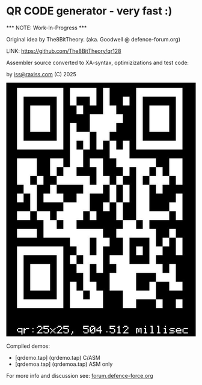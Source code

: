 # QR CODE generator - very fast :)

***  NOTE: Work-In-Progress  ***

Original idea by The8BitTheory. (aka. Goodwell @ defence-forum.org)

LINK: https://github.com/The8BitTheory/qr128

Assembler source converted to XA-syntax, optimizizations and test code:

by iss@raxiss.com (C) 2025

![pic](pic/demo.jpg)

Compiled demos:
* [qrdemo.tap] (qrdemo.tap) C/ASM
* [qrdemoa.tap] (qrdemoa.tap) ASM only

For more info and discussion see: [forum.defence-force.org](https://forum.defence-force.org/viewtopic.php?p=32816#p32816)

